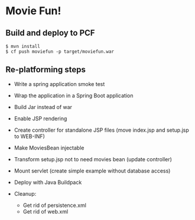 # Movie Fun!

## Build and deploy to PCF

```
$ mvn install
$ cf push moviefun -p target/moviefun.war
```

## Re-platforming steps

 * Write a spring application smoke test
 * Wrap the application in a Spring Boot application
 * Build Jar instead of war
 * Enable JSP rendering
 * Create controller for standalone JSP files (move index.jsp and setup.jsp to WEB-INF)
 * Make MoviesBean injectable
 * Transform setup.jsp not to need movies bean (update controller)
 * Mount servlet (create simple example without database access)
 * Deploy with Java Buildpack

 * Cleanup:
    * Get rid of persistence.xml
    * Get rid of web.xml

## 
